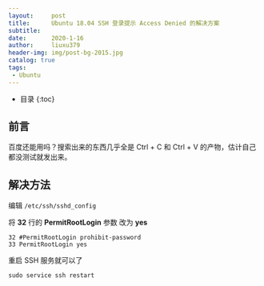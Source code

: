 ```yaml
---
layout:     post
title:      Ubuntu 18.04 SSH 登录提示 Access Denied 的解决方案
subtitle:   
date:       2020-1-16
author:     liuxu379
header-img: img/post-bg-2015.jpg
catalog: true
tags:
 - Ubuntu
---
```


* 目录
  {:toc}

## 前言

百度还能用吗？搜索出来的东西几乎全是 Ctrl + C 和 Ctrl + V 的产物，估计自己都没测试就发出来。



## 解决方法

编辑 `/etc/ssh/sshd_config`

将 **32** 行的 **PermitRootLogin** 参数 改为 **yes**

``` 
32 #PermitRootLogin prohibit-password
33 PermitRootLogin yes
```

重启 SSH 服务就可以了

`sudo service ssh restart`